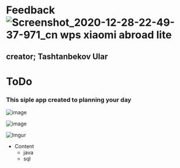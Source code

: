 # Feedback ![Screenshot_2020-12-28-22-49-37-971_cn wps xiaomi abroad lite](https://user-images.githubusercontent.com/58214386/103230323-5adbb100-495f-11eb-96c9-7b08e11be248.jpg)


## creator; Tashtanbekov Ular 
# ToDo 
### This siple app created to planning your day

![image](https://user-images.githubusercontent.com/58214386/102722848-1bdda800-432e-11eb-8f58-95bf0c1c0b23.png)

![image](https://user-images.githubusercontent.com/58214386/102723077-cf936780-432f-11eb-93c6-3a4c6e2601ec.png)

![Imgur](https://imgur.com/okDrEG1.png)

* Content
  * java
  * sql




